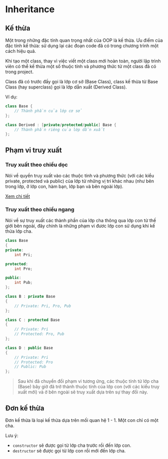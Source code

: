 # Inheritance

## Kế thừa

Một trong những đặc tính quan trọng nhất của OOP là kế thừa. Ưu điểm của đặc tính kế thừa: sử dụng lại các đoạn code đã có trong chương trình một cách hiệu quả.

Khi tạo một class, thay vì việc viết một class mới hoàn toàn, người lập trình viên có thể kế thừa một số thuộc tính và phương thức từ một class đã có trong project.

Class đã có trước đấy gọi là lớp cơ sở (Base Class), class kế thừa từ Base Class (hay superclass) gọi là lớp dẫn xuất (Derived Class).

Ví dụ:

```cpp
class Base {
    // Thành phần của lớp cơ sở
};

class Derived : [private/protected/public] Base {
    // Thành phần riêng của lớp dẫn xuất
};
```

## Phạm vi truy xuất

### Truy xuất theo chiều dọc

Nói về quyền truy xuất vào các thuộc tính và phương thức (với các kiểu private, protected và public) của lớp từ những vị trí khác nhau (như bên trong lớp, ở lớp con, hàm bạn, lớp bạn và bên ngoài lớp).

[Xem chi tiết](./Access-modifier.md)

### Truy xuất theo chiều ngang

Nói về sự truy xuất các thành phần của lớp cha thông qua lớp con từ thế giới bên ngoài, đây chính là những phạm vi đươc lớp con sử dụng khi kế thừa lớp cha.

```cpp
class Base
{
private:
    int Pri;

protected:
    int Pro;

public:
    int Pub;
};

class B : private Base
{
    // Private: Pri, Pro, Pub
};

class C : protected Base
{
    // Private: Pri
    // Protected: Pro, Pub
};

class D : public Base
{
    // Private: Pri
    // Protected: Pro
    // Public: Pub
};
```

> Sau khi đã chuyển đổi phạm vi tương ứng, các thuộc tính từ lớp cha (Base) bây giờ đã trở thành thuộc tính của lớp con (với các kiểu truy xuất mới) và ở bên ngoài sẽ truy xuất dựa trên sự thay đổi này.

## Đơn kế thừa

Đơn kế thừa là loại kế thừa dựa trên mối quan hệ 1 - 1. Một con chỉ có một cha.

Lưu ý:

- `constructor` sẽ được gọi từ lớp cha trước rồi đến lớp con.
- `destructor` sẽ được gọi từ lớp con rồi mới đến lớp cha.
